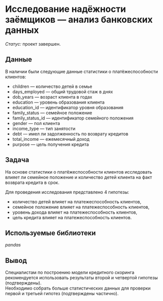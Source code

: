 # Исследование надёжности заёмщиков — анализ банковских данных

*Статус:* проект завершен.

## Данные

В наличии были следующие данные статистики о платёжеспособности клиентов:
- children — количество детей в семье
- days_employed — общий трудовой стаж в днях
- dob_years — возраст клиента в годах
- education — уровень образования клиента
- education_id — идентификатор уровня образования
- family_status — семейное положение
- family_status_id — идентификатор семейного положения
- gender — пол клиента
- income_type — тип занятости
- debt — имел ли задолженность по возврату кредитов
- total_income — ежемесячный доход
- purpose — цель получения кредита

## Задача

На основе статистики о платёжеспособности клиентов исследовать влияет ли семейное положение и количество детей клиента на факт возврата кредита в срок.

Для проведения исследования представлено 4 гипотезы:

- количество детей влияет на платежеспособность клиентов,
- семейное положение влияет на платежеспособность клиентов,
- уровень дохода влияет на платежеспособность клиентов,
- цель кредита влияет на платежеспособность клиентов.

## Используемые библиотеки
*pandas*

## Вывод

Специалистам по построению модели кредитного скоринга рекомендуется использовать результаты второй и четвертой гипотезы (подтверждены).\
Необходимо собрать больше статистических данных для проверки первой и третьей гипотез (подтверждены частично).
